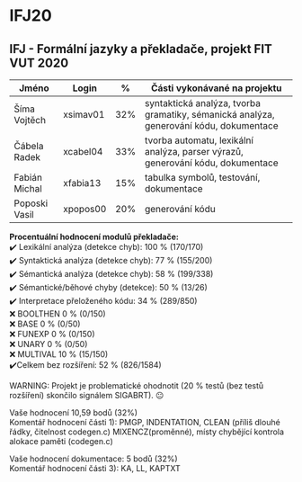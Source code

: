 # IFJ20
## IFJ - Formální jazyky a překladače, projekt FIT VUT 2020
| Jméno | Login |%|  Části vykonávané na projektu |
| ------------- | ------------- |   ------------- | ------------- |
| Šíma Vojtěch  | xsimav01  |32%| syntaktická analýza, tvorba gramatiky, sémanická analýza, generování kódu, dokumentace |
| Čábela Radek  | xcabel04 |33%| tvorba automatu, lexikální analýza, parser výrazů, generování kódu, dokumentace |
| Fabián Michal  | xfabia13  |15%| tabulka symbolů, testování, dokumentace |
| Poposki Vasil  | xpopos00  |20%| generování kódu |


**Procentuální hodnocení modulů překladače:** <br/>
:heavy_check_mark: Lexikální analýza (detekce chyb): 100 % (170/170) <br/>
:heavy_check_mark: Syntaktická analýza (detekce chyb): 77 % (155/200) <br/>
:heavy_check_mark: Sémantická analýza (detekce chyb): 58 % (199/338) <br/>
:heavy_check_mark: Sémantické/běhové chyby (detekce): 50 % (13/26) <br/>
:heavy_check_mark: Interpretace přeloženého kódu: 34 % (289/850) <br/>
:x:  BOOLTHEN 0 % (0/150) <br/>
:x:  BASE 0 % (0/50) <br/>
:x: FUNEXP 0 % (0/150) <br/>
:x: UNARY 0 % (0/50) <br/>
:x: MULTIVAL 10 % (15/150) <br/>
:heavy_check_mark:Celkem bez rozšíření: 52 % (826/1584) <br/>

WARNING: Projekt je problematické ohodnotit (20 % testů (bez testů rozšíření) skončilo signálem SIGABRT). :neutral_face:

Vaše hodnocení 10,59 bodů (32%)<br/>
  Komentář hodnocení části 1): PMGP, INDENTATION, CLEAN (příliš dlouhé řádky, čitelnost codegen.c) MIXENCZ(proměnné), místy chybějící kontrola alokace paměti (codegen.c)<br/>

Vaše hodnocení dokumentace: 5 bodů  (32%)<br/>
  Komentář hodnocení části 3): KA, LL, KAPTXT<br/>

